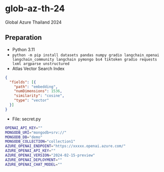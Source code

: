 # glob-az-th-24
Global Azure Thailand 2024

## Preparation
- Python 3.11
- `python -m pip install datasets pandas numpy gradio langchain_openai langchain_community langchain pymongo bs4 tiktoken gradio requests lxml argparse unstructured`
- Atlas Vector Search Index
```json
{
  "fields": [{
    "path": "embedding",
    "numDimensions": 1536,
    "similarity": "cosine",
    "type": "vector"
  }]
}
```
- File: secret.py
```bash
OPENAI_API_KEY=""
MONGODB_URI="mongodb+srv://"
MONGODB_DB="demo"
MONGODB_COLLECTION="collection1"
AZURE_OPENAI_ENDPOINT="https://xxxxx.openai.azure.com/"
AZURE_OPENAI_API_KEY=""
AZURE_OPENAI_VERSION="2024-02-15-preview"
AZURE_OPENAI_DEPLOYMENT=""
AZURE_OPENAI_CHAT_MODEL=""
```